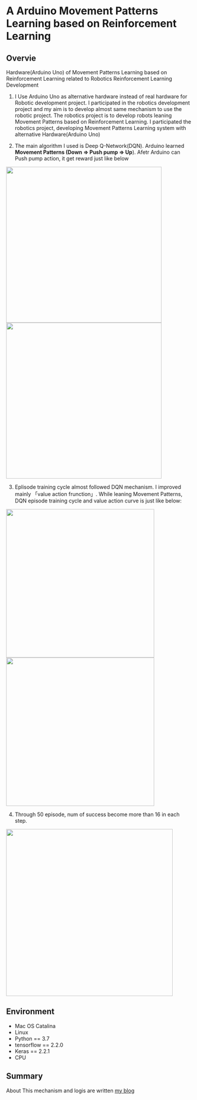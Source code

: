 # A Arduino  Movement Patterns Learning based on Reinforcement Learning


## Overvie

Hardware(Arduino Uno) of Movement Patterns Learning based on Reinforcement Learning related to Robotics Reinforcement Learning Development

1. I Use Arduino Uno as alternative hardware instead of real hardware for Robotic development project. I participated in the robotics development project and my aim is to develop almost same mechanism to use the robotic project. 
The robotics project is to develop robots leaning Movement Patterns based on Reinforcement Learning. I participated the robotics project, developing Movement Patterns Learning system with alternative Hardware(Arduino Uno)



2. The main algorithm I used is Deep Q-Network(DQN). 
Arduino learned <b>Movement Patterns (Down => Push pump => Up</b>). Afetr Arduino can Push pump action, it get reward just like below

<img src="https://user-images.githubusercontent.com/48679574/85190320-3fc61f80-b2f2-11ea-86a3-c4db8dbe44a9.jpg" width="420px"><img src="https://user-images.githubusercontent.com/48679574/85190307-1c9b7000-b2f2-11ea-9459-0f632e795d81.jpg" width="420px">




3. Eplisode training cycle almost followed DQN mechanism. I improved mainly 「value action frunction」. 
While leaning Movement Patterns, DQN episode training cycle and value action curve is just like below:

<img src="https://user-images.githubusercontent.com/48679574/85190464-b0ba0700-b2f3-11ea-9a03-141dc373add2.jpg" width="400px"><img src="https://user-images.githubusercontent.com/48679574/85190474-c62f3100-b2f3-11ea-85ba-c5439e0a11ff.png" width="400px">


4. Through 50 episode, num of success become more than 16 in each step.

<img src="https://user-images.githubusercontent.com/48679574/85190567-87e64180-b2f4-11ea-86b1-09ac1aeb81c9.png" width="450px">



## Environment

- Mac OS Catalina
- Linux
- Python == 3.7
- tensorflow == 2.2.0
- Keras == 2.2.1 
- CPU



## Summary

About This mechanism and logis are written [my blog](https://trafalbad.hatenadiary.jp/entry/2020/06/20/150128)


